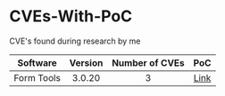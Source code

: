 # CVEs-With-PoC
CVE's found during research by me


|   Software	|   Version	|   Number of CVEs	|   PoC    |
|:-:	|:-:	|:-:	| :-:	|
|   Form Tools	|   3.0.20	|   3	|   [Link](../tree/main/Form%20Tools)    |